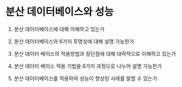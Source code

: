 # 분산 데이터베이스와 성능

1. 분산 데이터베이스에 대해 이해하고 있는가

2. 분산 데이터베이스의 6가지 투명성에 대해 설명 가능한가

3. 분산 데이터 베이스의 적용방법과 장단점에 대해 대략적으로 이해하고 있는가

4. 분산 데이터 베이스 적용 기법을 6가지 과정으로 나누어 설명 가능한가

5. 분산 데이터베이스를 적용하여 성능이 향상된 사례를 말할 수 있는가